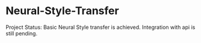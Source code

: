 # Neural-Style-Transfer
Project Status: Basic Neural Style transfer is achieved. Integration with api is still pending.
